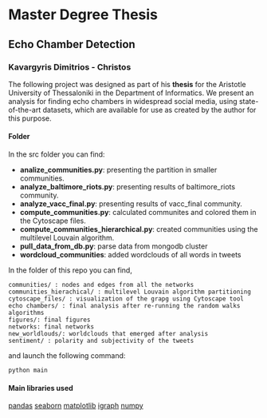 # Master Degree Thesis
## Echo Chamber Detection
### Kavargyris Dimitrios - Christos

The following project was designed as part of his **thesis** for the Aristotle University of Thessaloniki in the Department of Informatics. We present an analysis for finding echo chambers in widespread social media, using state-of-the-art datasets, which are available for use as created by the author for this purpose. 

#### Folder
In the src folder you can find:

* **analize_communities.py**: presenting the partition in smaller communities.
* **analyze_baltimore_riots.py**: presenting results of baltimore_riots community.
* **analyze_vacc_final.py**: presenting results of vacc_final community.
* **compute_communities.py**: calculated communites and colored them in the Cytoscape files.
* **compute_communities_hierarchical.py**: created communities using the multilevel Louvain algorithm.
* **pull_data_from_db.py**: parse data from mongodb cluster
* **wordcloud_communities**: added wordclouds of all words in tweets

In the folder of this repo you can find, 
```
communities/ : nodes and edges from all the networks
communities_hierachical/ : multilevel Louvain algorithm partitioning
cytoscape_files/ : visualization of the grapg using Cytoscape tool
echo chambers/ : final analysis after re-running the random walks algorithms
figures/: final figures
networks: final networks
new_worldlouds/: worldclouds that emerged after analysis
sentiment/ : polarity and subjectivity of the tweets
```

and launch the following command:
```
python main
```
#### Main libraries used

[pandas](https://pandas.pydata.org/) [seaborn](https://seaborn.pydata.org/) [matplotlib](https://matplotlib.org/) [igraph](https://igraph.org/python/) [numpy](https://numpy.org/)



